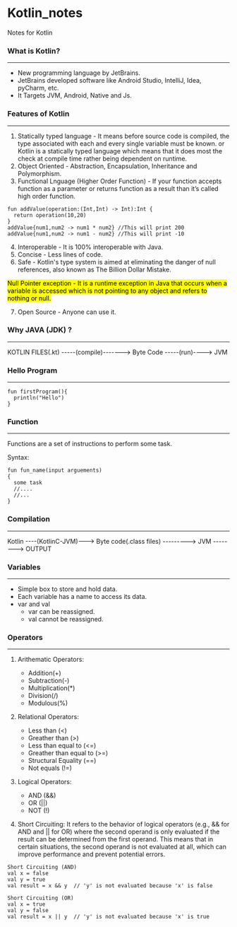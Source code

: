 # Kotlin_notes
Notes for Kotlin 

### What is Kotlin?
__________________________

* New programming language by JetBrains.
* JetBrains developed software like Android Studio, IntelliJ, Idea, pyCharm, etc.
* It Targets JVM, Android, Native and Js.


### Features of Kotlin
_____________________________

1. Statically typed language - It means before source code is compiled, the type associated with each and every single variable must be known. or Kotlin is a statically typed language which means that it does most the check at compile time rather being dependent on runtime.
2. Object Oriented - Abstraction, Encapsulation, Inheritance and Polymorphism.
3. Functional Lnguage (Higher Order Function) - If your function accepts function as a parameter or returns function as a result than it’s called high order function.
```
fun addValue(operation:(Int,Int) -> Int):Int {
  return operation(10,20)
}
addValue{num1,num2 -> num1 * num2} //This will print 200
addValue{num1,num2 -> num1 - num2} //This will print -10
```
4. Interoperable - It is 100% interoperable with Java.
5. Concise - Less lines of code.
6. Safe - Kotlin's type system is aimed at eliminating the danger of null references, also known as The Billion Dollar Mistake.

<mark>Null Pointer exception - It is a runtime exception in Java that occurs when a variable is accessed which is not pointing to any object and refers to nothing or null.</mark>

7. Open Source - Anyone can use it.


### Why JAVA (JDK) ?
________________________________________

KOTLIN FILES(.kt) -----(compile)------->  Byte Code -----(run)---->     JVM

### Hello Program
____________________________________________

```
fun firstProgram(){
  println("Hello")
}
```

### Function
____________________________________________

Functions are a set of instructions to perform some task.

Syntax:
```
fun fun_name(input arguements)
{
  some task
  //....
  //...
}
```
### Compilation
____________________________

Kotlin ----(KotlinC-JVM)---> Byte code(.class files) ---------> JVM --------> OUTPUT

### Variables
___________________________

* Simple box to store and hold data.
* Each variable has a name to access its data.
* var and val
    + var can be reassigned.
    + val cannot be reassigned.


 ### Operators
 ________________________________________

 1. Arithematic Operators:
     + Addition(+)
     + Subtraction(-)
     + Multiplication(*)
     + Division(/)
     + Modulous(%)

2. Relational Operators:
      + Less than (<)
      + Greather than (>)
      + Less than equal to (<=)
      + Greather than equal to (>=)
      + Structural Equality (==)
      + Not equals (!=)

  3. Logical Operators:
     + AND (&&)
     + OR (||)
     + NOT (!)

  4. Short Circuiting: It refers to the behavior of logical operators (e.g., && for AND and || for OR) where the second operand is only         evaluated if the result can be determined from the first operand. This means that in certain situations, the second operand is not         evaluated at all, which can improve performance and prevent potential errors.
```
Short Circuiting (AND)
val x = false
val y = true
val result = x && y  // 'y' is not evaluated because 'x' is false

```
```
Short Circuiting (OR)
val x = true
val y = false
val result = x || y  // 'y' is not evaluated because 'x' is true

```





